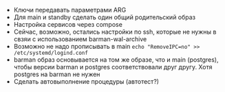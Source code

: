 * Ключи передавать параметрами ARG
* Для main и standby сделать один общий родительский образ
* Настройка сервисов через compose
* Сейчас, возможно, остались настройки по ssh, которые не нужны в свзяи с использованием barman-wal-archive
* Возможно не надо прописывать в main `echo "RemoveIPC=no" >> /etc/systemd/logind.conf`
* barman образ основывается на том же образе, что и main (postgres), чтобы версии barman и postgres соответствовали друг другу.
  Хотя postgres на barman не нужен
* Сделать автовыполнение процедуры (автотест?)

